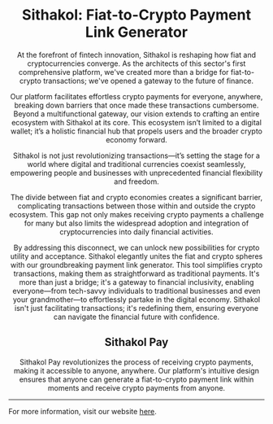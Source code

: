 <h1 align="center">Sithakol: Fiat-to-Crypto Payment Link Generator</h1>

<p align="center">At the forefront of fintech innovation, Sithakol is reshaping how fiat and cryptocurrencies converge. As the architects of this sector's first comprehensive platform, we've created more than a bridge for fiat-to-crypto transactions; we've opened a gateway to the future of finance.</p>

<p align="center">Our platform facilitates effortless crypto payments for everyone, anywhere, breaking down barriers that once made these transactions cumbersome. Beyond a multifunctional gateway, our vision extends to crafting an entire ecosystem with Sithakol at its core. This ecosystem isn’t limited to a digital wallet; it’s a holistic financial hub that propels users and the broader crypto economy forward.</p>

<p align="center">Sithakol is not just revolutionizing transactions—it’s setting the stage for a world where digital and traditional currencies coexist seamlessly, empowering people and businesses with unprecedented financial flexibility and freedom.</p>

<p align="center">The divide between fiat and crypto economies creates a significant barrier, complicating transactions between those within and outside the crypto ecosystem. This gap not only makes receiving crypto payments a challenge for many but also limits the widespread adoption and integration of cryptocurrencies into daily financial activities.</p>

<p align="center">By addressing this disconnect, we can unlock new possibilities for crypto utility and acceptance. Sithakol elegantly unites the fiat and crypto spheres with our groundbreaking payment link generator. This tool simplifies crypto transactions, making them as straightforward as traditional payments. It's more than just a bridge; it's a gateway to financial inclusivity, enabling everyone—from tech-savvy individuals to traditional businesses and even your grandmother—to effortlessly partake in the digital economy. Sithakol isn't just facilitating transactions; it's redefining them, ensuring everyone can navigate the financial future with confidence.</p>

<h2 align="center">Sithakol Pay</h2>

<p align="center">Sithakol Pay revolutionizes the process of receiving crypto payments, making it accessible to anyone, anywhere. Our platform's intuitive design ensures that anyone can generate a fiat-to-crypto payment link within moments and receive crypto payments from anyone.</p>

---

For more information, visit our website [here](www.sithakol.com).
